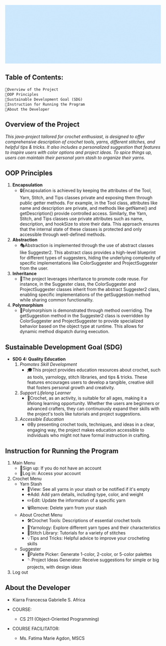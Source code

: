 ![Alt text](gif.gif)

## Table of Contents:
    📍Overview of the Project
    📍OOP Principles
    📍Sustainable Development Goal (SDG)
    📍Instruction for Running the Program
    📍About the Developer

## Overview of the Project
*This java-project tailored for crochet enthusiast, is designed to offer comprehensive description of crochet tools, yarns, different stitches, and helpful tips & tricks. It also includes a personalized suggestion that features to inspire users with color options and project ideas. To spice things up, users can maintain their personal yarn stash to organize their yarns.*

## OOP Principles
1. **Encapsulation**
    - 🔒Encapsulation is achieved by keeping the attributes of the Tool, Yarn, Stitch, and Tips classes private and exposing them through public getter methods. For example, in the Tool class, attributes like name and description are private, and methods like getName() and getDescription() provide controlled access. Similarly, the Yarn, Stitch, and Tips classes use private attributes such as name, description, and hookSize to store their data. This approach ensures that the internal state of these classes is protected and only accessible through well-defined methods.
2. **Abstraction**
    - 🎭Abstraction is implemented through the use of abstract classes like Suggester2. This abstract class provides a high-level blueprint for different types of suggesters, hiding the underlying complexity of specific implementations like ColorSuggester and ProjectSuggester from the user.
3. **Inheritance**
    - 🧬The project leverages inheritance to promote code reuse. For instance, in the Suggester class, the ColorSuggester and ProjectSuggester classes inherit from the abstract Suggester2 class, enabling specific implementations of the getSuggestion method while sharing common functionality.
4. **Polymorphism**
    - 🔄Polymorphism is demonstrated through method overriding. The getSuggestion method in the Suggester2 class is overridden by ColorSuggester and ProjectSuggester to provide specialized behavior based on the object type at runtime. This allows for dynamic method dispatch during execution.

## Sustainable Development Goal (SDG)
- **SDG 4: Quality Education**
    1. *Promotes Skill Development*
        - 🎓This project provides education resources about crochet, such as tools, yarnology, stitch libraries, and tips & tricks. These features encourages users to develop a tangible, creative skill that fosters personal growth and creativity.
    2. *Support Lifelong Learner*
        - 🌟Crochet, as an activity, is suitable for all ages, making it a lifelong learning opportunity. Whether the users are beginners or advanced crafters, they can continuously expand their skills with the project's tools like tutorials and project suggestions.
    3. *Accessible Education*
        - 🌐By presenting crochet tools, techniques, and ideas in a clear, engaging way, the project makes education accessible to individuals who might not have formal instruction in crafting.

## Instruction for Running the Program
1. Main Menu
    - 📝Sign up: If you do not have an account
    - 🔑Log in: Access your account
2. Crochet Menu
    - Yarn Stash
        - 👀View: See all yarns in your stash or be notified if it's empty
        - ➕Add: Add yarn details, including type, color, and weight
        - ✏️Edit: Update the information of a specific yarn
        - 🗑️Remove: Delete yarn from your stash
    - About Crochet Menu
        - 🛠️Crochet Tools: Descriptions of essential crochet tools
        - 🧵Yarnology: Explore different yarn types and their characteristics
        - 📖Stitch Library: Tutorials for a variety of stitches
        - 💡Tips and Tricks: Helpful advice to improve your crocheting skills
    - Suggester
        - 🎨Palette Picker: Generate 1-color, 2-color, or 5-color palettes
        - 🪡Project Ideas Generator: Receive suggestions for simple or big projects, with design ideas
3. Log out

## About the Developer
- Kiarra Francecsa Gabrielle S. Africa

- COURSE:
    - CS 211 (Object-Oriented Programming)
- COURSE FACILITATOR:
    - Ms. Fatima Marie Agdon, MSCS
